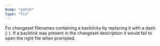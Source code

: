 ```yaml
---
bump: "patch"
type: "fix"
---
```


Fix changeset filenames containing a backticks by replacing it with a dash (`-`). If a backtick was present in the changeset description it would fail to open the right file when prompted.
